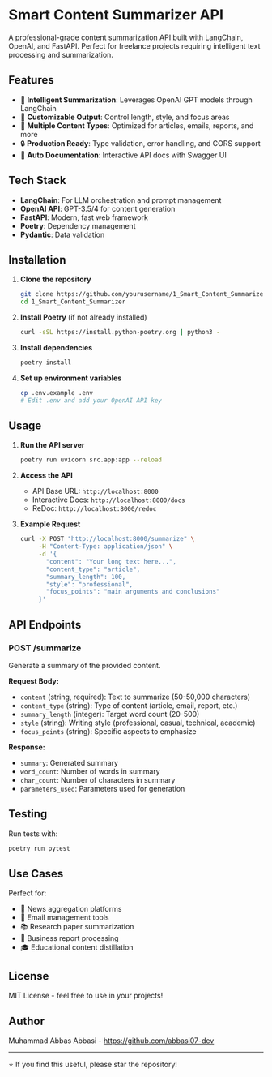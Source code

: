 # Smart Content Summarizer API

A professional-grade content summarization API built with LangChain, OpenAI, and FastAPI. Perfect for freelance projects requiring intelligent text processing and summarization.

## Features

- 🚀 **Intelligent Summarization**: Leverages OpenAI GPT models through LangChain
- 🎯 **Customizable Output**: Control length, style, and focus areas
- 📝 **Multiple Content Types**: Optimized for articles, emails, reports, and more
- 🔒 **Production Ready**: Type validation, error handling, and CORS support
- 📖 **Auto Documentation**: Interactive API docs with Swagger UI

## Tech Stack

- **LangChain**: For LLM orchestration and prompt management
- **OpenAI API**: GPT-3.5/4 for content generation
- **FastAPI**: Modern, fast web framework
- **Poetry**: Dependency management
- **Pydantic**: Data validation

## Installation

1. **Clone the repository**
   ```bash
   git clone https://github.com/yourusername/1_Smart_Content_Summarizer.git
   cd 1_Smart_Content_Summarizer
   ```

2. **Install Poetry** (if not already installed)
   ```bash
   curl -sSL https://install.python-poetry.org | python3 -
   ```

3. **Install dependencies**
   ```bash
   poetry install
   ```

4. **Set up environment variables**
   ```bash
   cp .env.example .env
   # Edit .env and add your OpenAI API key
   ```

## Usage

1. **Run the API server**
   ```bash
   poetry run uvicorn src.app:app --reload
   ```

2. **Access the API**
   - API Base URL: `http://localhost:8000`
   - Interactive Docs: `http://localhost:8000/docs`
   - ReDoc: `http://localhost:8000/redoc`

3. **Example Request**
   ```bash
   curl -X POST "http://localhost:8000/summarize" \
        -H "Content-Type: application/json" \
        -d '{
          "content": "Your long text here...",
          "content_type": "article",
          "summary_length": 100,
          "style": "professional",
          "focus_points": "main arguments and conclusions"
        }'
   ```

## API Endpoints

### POST /summarize
Generate a summary of the provided content.

**Request Body:**
- `content` (string, required): Text to summarize (50-50,000 characters)
- `content_type` (string): Type of content (article, email, report, etc.)
- `summary_length` (integer): Target word count (20-500)
- `style` (string): Writing style (professional, casual, technical, academic)
- `focus_points` (string): Specific aspects to emphasize

**Response:**
- `summary`: Generated summary
- `word_count`: Number of words in summary
- `char_count`: Number of characters in summary
- `parameters_used`: Parameters used for generation

## Testing

Run tests with:
```bash
poetry run pytest
```

## Use Cases

Perfect for:
- 📰 News aggregation platforms
- 📧 Email management tools
- 📚 Research paper summarization
- 💼 Business report processing
- 🎓 Educational content distillation

## License

MIT License - feel free to use in your projects!

## Author

Muhammad Abbas Abbasi - https://github.com/abbasi07-dev

---

⭐ If you find this useful, please star the repository!
```